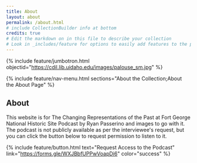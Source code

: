 ```yaml
---
title: About
layout: about
permalink: /about.html
# include CollectionBuilder info at bottom
credits: true
# Edit the markdown on in this file to describe your collection
# Look in _includes/feature for options to easily add features to the page
---
```


{% include feature/jumbotron.html objectid="https://cdil.lib.uidaho.edu/images/palouse_sm.jpg" %}

{% include feature/nav-menu.html sections="About the Collection;About the About Page" %}

## About 
This website is for The Changing Representations of the Past at Fort George National Historic Site Podcast by Ryan Passerino and images to go with it. The podcast is not publicly available as per the interviewee's request, but you can click the button below to request permission to listen to it.

{% include feature/button.html text="Request Access to the Podcast" link="https://forms.gle/WXJBbfUPPwVoapDi6" color="success" %}

